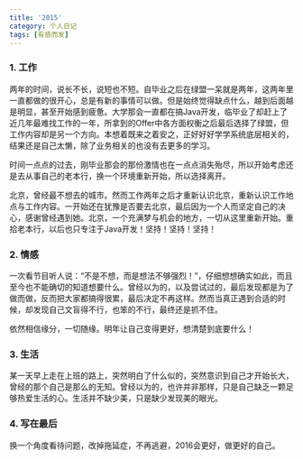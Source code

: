```yaml
---
title: '2015'
category: 个人日记
tags: [有感而发]
---
```


### 1. 工作
两年的时间，说长不长，说短也不短。自毕业之后在绿盟一呆就是两年，这两年里一直都做的很开心，总是有新的事情可以做。但是始终觉得缺点什么，越到后面越是明显，甚至开始感到疲惫。大学那会一直都在搞Java开发，临毕业了却赶上了近几年最难找工作的一年，所拿到的Offer中各方面权衡之后最后选择了绿盟，但工作内容却是另一个方向。本想着既来之着安之，正好好好学学系统底层相关的，结果还是自己太懒，除了业务相关的也没有去更多的学习。

时间一点点的过去，刚毕业那会的那份激情也在一点点消失殆尽，所以开始考虑还是去从事自己的老本行，换一个环境重新开始，所以选择离开。

北京，曾经最不想去的城市。然而工作两年之后才重新认识北京，重新认识工作地点与工作内容。一开始还在犹豫是否要去北京，最后因为一个人而坚定自己的决心，感谢曾经遇到她。北京，一个充满梦与机会的地方，一切从这里重新开始。重拾老本行，以后也只专注于Java开发！坚持！坚持！坚持！

### 2. 情感
一次看节目听人说：“不是不想，而是想法不够强烈！”，仔细想想确实如此，而且至今也不能确切的知道想要什么。曾经以为的，以及尝试过的，最后发现都是为了做而做，反而把大家都搞得很累，最后决定不再这样。然而当真正遇到合适的时候，却发现自己文盲得不行，也笨的不行，最终还是抓不住。

依然相信缘分，一切随缘。明年让自己变得更好，想清楚到底要什么！

### 3. 生活
某一天早上走在上班的路上，突然明白了什么似的，突然意识到自己才开始长大，曾经的那个自己是那么的无知。曾经以为的，也许并非那样，只是自己缺乏一颗足够热爱生活的心。生活并不缺少美，只是缺少发现美的眼光。

### 4. 写在最后
换一个角度看待问题，改掉拖延症，不再逃避，2016会更好，做更好的自己。

